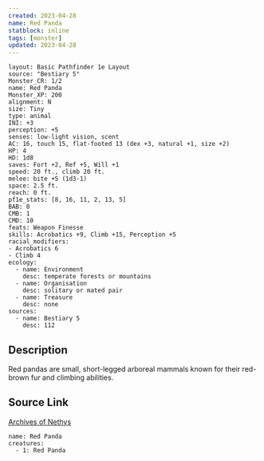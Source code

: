 ```yaml
---
created: 2023-04-28
name: Red Panda
statblock: inline
tags: [monster]
updated: 2023-04-28
---
```

```statblock
layout: Basic Pathfinder 1e Layout
source: "Bestiary 5"
Monster_CR: 1/2
name: Red Panda
Monster_XP: 200
alignment: N
size: Tiny
type: animal
INI: +3
perception: +5
senses: low-light vision, scent
AC: 16, touch 15, flat-footed 13 (dex +3, natural +1, size +2)
HP: 4
HD: 1d8
saves: Fort +2, Ref +5, Will +1
speed: 20 ft., climb 20 ft.
melee: bite +5 (1d3-1)
space: 2.5 ft.
reach: 0 ft.
pf1e_stats: [8, 16, 11, 2, 13, 5]
BAB: 0
CMB: 1
CMD: 10
feats: Weapon Finesse
skills: Acrobatics +9, Climb +15, Perception +5
racial_modifiers:
- Acrobatics 6
- Climb 4
ecology:
  - name: Environment
    desc: temperate forests or mountains
  - name: Organisation
    desc: solitary or mated pair
  - name: Treasure
    desc: none
sources:
  - name: Bestiary 5
    desc: 112
```
## Description
Red pandas are small, short-legged arboreal mammals known for their red-brown fur and climbing abilities.
## Source Link
[Archives of Nethys](https://aonprd.com/MonsterDisplay.aspx?ItemName=Red%20Panda)
```encounter-table
name: Red Panda
creatures:
  - 1: Red Panda
```
